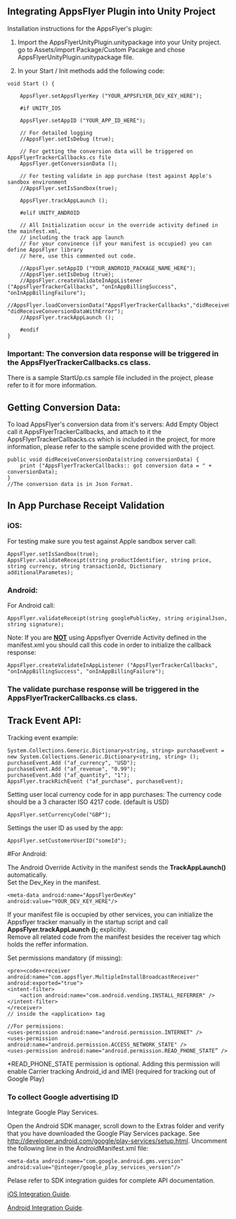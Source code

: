 
<h2>Integrating AppsFlyer Plugin into Unity Project</h2>

Installation instructions for the AppsFlyer's plugin:

1. Import the AppsFlyerUnityPlugin.unitypackage into your Unity project. go to Assets/import Package/Custom Pacakge and chose AppsFlyerUnityPlugin.unitypackage file.


2. In your Start / Init methods add the following code:

<pre><code>void Start () {
		
	AppsFlyer.setAppsFlyerKey ("YOUR_APPSFLYER_DEV_KEY_HERE");

	#if UNITY_IOS 

	AppsFlyer.setAppID ("YOUR_APP_ID_HERE");
		
	// For detailed logging
	//AppsFlyer.setIsDebug (true); 
		
	// For getting the conversion data will be triggered on AppsFlyerTrackerCallbacks.cs file
	AppsFlyer.getConversionData (); 
		
	// For testing validate in app purchase (test against Apple's sandbox environment
	//AppsFlyer.setIsSandbox(true); 		
	
	AppsFlyer.trackAppLaunch ();

	#elif UNITY_ANDROID
		
	// All Initialization occur in the override activity defined in the mainfest.xml, 
	// including the track app launch
	// For your convinence (if your manifest is occupied) you can define AppsFlyer library
	// here, use this commented out code.
		
	//AppsFlyer.setAppID ("YOUR_ANDROID_PACKAGE_NAME_HERE"); 
	//AppsFlyer.setIsDebug (true);
	//AppsFlyer.createValidateInAppListener ("AppsFlyerTrackerCallbacks", "onInAppBillingSuccess", "onInAppBillingFailure");
	//AppsFlyer.loadConversionData("AppsFlyerTrackerCallbacks","didReceiveConversionData", "didReceiveConversionDataWithError");
	//AppsFlyer.trackAppLaunch ();

	#endif
}	</code></pre>

<h3>Important: The conversion data response will be triggered in the AppsFlyerTrackerCallbacks.cs class.</h3>

	
There is a sample StartUp.cs sample file included in the project, please refer to it for more information.


<h2>Getting Conversion Data:</h2>

To load AppsFlyer's conversion data from it's servers:
Add Empty Object call it AppsFlyerTrackerCallbacks, and attach to it the AppsFlyerTrackerCallbacks.cs which is included in the project, for more information, please refer to the sample scene provided with the project.

<pre><code>public void didReceiveConversionData(string conversionData) {
	print ("AppsFlyerTrackerCallbacks:: got conversion data = " + conversionData);
}
//The conversion data is in Json Format.
</code></pre>


<h2>In App Purchase Receipt Validation</h2>
<h3>iOS:</h3>

For testing make sure you test against Apple sandbox server call:
<pre><code>AppsFlyer.setIsSandbox(true);
AppsFlyer.validateReceipt(string productIdentifier, string price, string currency, string transactionId, Dictionary<string,string> additionalParametes);
</code></pre>

<h3>Android:</h3>
For Android call:
<pre><code>AppsFlyer.validateReceipt(string googlePublicKey, string originalJson, string signature);
</code></pre>

Note: If you are <b><u>NOT</u></b> using Appsflyer Override Activity defined in the manifest.xml
you should call this code in order to initialize the callback response:

<pre><code>AppsFlyer.createValidateInAppListener ("AppsFlyerTrackerCallbacks", "onInAppBillingSuccess", "onInAppBillingFailure");</code></pre>
					

				
<h3>The validate purchase response will be triggered in the AppsFlyerTrackerCallbacks.cs class.</h3>


Track Event API:
---------------

Tracking event example:
		
	System.Collections.Generic.Dictionary<string, string> purchaseEvent = new System.Collections.Generic.Dictionary<string, string> ();
	purchaseEvent.Add ("af_currency", "USD");
	purchaseEvent.Add ("af_revenue", "0.99");
	purchaseEvent.Add ("af_quantity", "1");
	AppsFlyer.trackRichEvent ("af_purchase", purchaseEvent);


Setting user local currency code for in app purchases:
The currency code should be a 3 character ISO 4217 code. (default is USD)    
<pre><code>AppsFlyer.setCurrencyCode("GBP");
</code></pre>

Settings the user ID as used by the app:
<pre><code>AppsFlyer.setCustomerUserID("someId");
</code></pre>



#For Android:

The Android Override Activity in the manifest sends the <b>TrackAppLaunch()</b> automatically. <br>
Set the Dev_Key in the manifest. 
		
	<meta-data android:name="AppsFlyerDevKey" android:value="YOUR_DEV_KEY_HERE"/>


If your manifest file is occupied by other services, you can initialize the Appsflyer tracker manually in the startup script and call <b> AppsFlyer.trackAppLaunch ();</b> explicitly. <br>Remove all related code from the manifest besides the receiver tag which holds the reffer information.

Set permissions mandatory (if missing):

	<pre><code><receiver android:name="com.appsflyer.MultipleInstallBroadcastReceiver" android:exported="true">
	<intent-filter>
		<action android:name="com.android.vending.INSTALL_REFERRER" />
	</intent-filter>
	</receiver>
	// inside the <application> tag
	
	//For permissions:
	<uses-permission android:name="android.permission.INTERNET" />
	<uses-permission android:name="android.permission.ACCESS_NETWORK_STATE" />
	<uses-permission android:name="android.permission.READ_PHONE_STATE” />
</code></pre>

*READ_PHONE_STATE permission is optional.
Adding this permission will enable Carrier tracking Android_id and IMEI (required for tracking out of Google Play)

<h3> To collect Google advertising ID</h3>

Integrate Google Play Services. 

Open the Android SDK manager, scroll down to the Extras folder and verify that you have downloaded the Google Play Services package. See http://developer.android.com/google/play-services/setup.html. Uncomment the following line in the AndroidManifest.xml file:

	<meta-data android:name="com.google.android.gms.version" android:value="@integer/google_play_services_version"/>


Pelase refer to SDK integration guides for complete API documentation.

[iOS Integration Guide](http://support.appsflyer.com/entries/25458906-iOS-SDK-Integration-Guide-v2-5-3-x-New-API-).

[Android Integration Guide](http://support.appsflyer.com/entries/22801952-Android-SDK-Integration-Guide).

